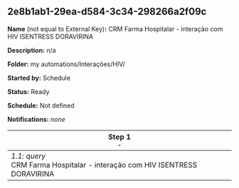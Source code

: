 ## 2e8b1ab1-29ea-d584-3c34-298266a2f09c

**Name** (not equal to External Key)**:** CRM Farma Hospitalar - interação com  HIV ISENTRESS DORAVIRINA

**Description:** n/a

**Folder:** my automations/Interações/HIV/

**Started by:** Schedule

**Status:** Ready

**Schedule:** Not defined

**Notifications:** _none_


| Step 1<br>_<small>-</small>_ |
| --- |
| _1.1: query_<br>CRM Farma Hospitalar - interação com  HIV ISENTRESS DORAVIRINA |
